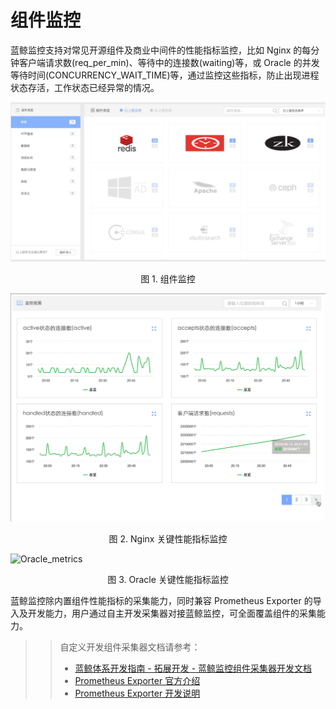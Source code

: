 # 组件监控

蓝鲸监控支持对常见开源组件及商业中间件的性能指标监控，比如 Nginx 的每分钟客户端请求数(req_per_min)、等待中的连接数(waiting)等，或 Oracle 的并发等待时间(CONCURRENCY_WAIT_TIME)等，通过监控这些指标，防止出现进程状态存活，工作状态已经异常的情况。

![](../assets/15365875823211.jpg)
<center>图 1. 组件监控</center>

![Nginx_metrics](../assets/Nginx_metrics.gif)
<center>图 2. Nginx 关键性能指标监控</center>

![Oracle_metrics](../assets/Oracle_metrics.gif)
<center>图 3. Oracle 关键性能指标监控</center>

蓝鲸监控除内置组件性能指标的采集能力，同时兼容 Prometheus Exporter 的导入及开发能力，用户通过自主开发采集器对接蓝鲸监控，可全面覆盖组件的采集能力。

>> 自定义开发组件采集器文档请参考：
>> - [蓝鲸体系开发指南 - 拓展开发 - 蓝鲸监控组件采集器开发文档](5.1/开发指南/扩展开发/monitor.md)
>> - [Prometheus Exporter 官方介绍](https://prometheus.io/docs/instrumenting/exporters/)
>> - [Prometheus Exporter 开发说明](https://prometheus.io/docs/instrumenting/writing_exporters/)
